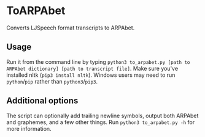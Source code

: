 # ToARPAbet
Converts LJSpeech format transcripts to ARPAbet.

## Usage
Run it from the command line by typing `python3 to_arpabet.py [path to ARPAbet dictionary] [path to transcript file]`. Make sure you've installed nltk (`pip3 install nltk`). Windows users may need to run `python`/`pip` rather than `python3`/`pip3`.

## Additional options
The script can optionally add trailing newline symbols, output both ARPAbet and graphemes, and a few other things. Run `python3 to_arpabet.py -h` for more information.
